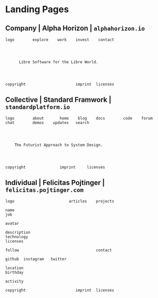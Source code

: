 # Landing Pages

## Company | Alpha Horizon | `alphahorizon.io`

```plaintext
logo        explore    work    invest    contact




      Libre Software for the Libre World.




copyright                      imprint  licenses
```

## Collective | Standard Framwork | `standardplatform.io`

```plaintext
logo        about       home    blog    docs        code    forum   chat        demos    updates   search




    The Futurist Approach to System Design.




copyright               imprint     licenses
```

## Individual | Felicitas Pojtinger | `felicitas.pojtinger.com`

```plaintext
logo                        articles    projects

name
job

avatar

description
technology
licenses

follow                                  contact

github  instagram   twitter

location
birthday

activity

copyright                      imprint  licenses
```

